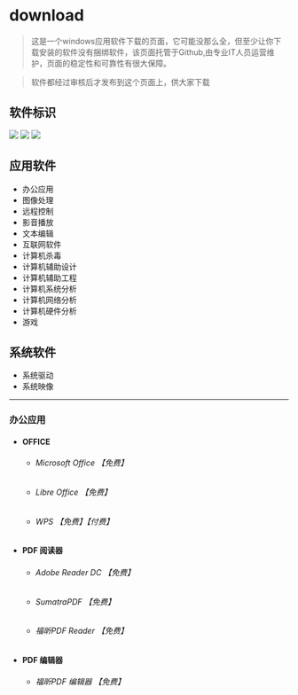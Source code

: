 # download
> 这是一个windows应用软件下载的页面，它可能没那么全，但至少让你下载安装的软件没有捆绑软件，该页面托管于Github,由专业IT人员运营维护，页面的稳定性和可靠性有很大保障。

> 软件都经过审核后才发布到这个页面上，供大家下载

## 软件标识
<img src = "https://img.shields.io/badge/免费-blue"  /> <img src = "https://img.shields.io/badge/付费-orange"  /> <img src = "https://img.shields.io/badge/开源-green"  /> 

## 应用软件
* 办公应用 
* 图像处理
* 远程控制
* 影音播放
* 文本编辑
* 互联网软件
* 计算机杀毒
* 计算机辅助设计
* 计算机辅助工程
* 计算机系统分析
* 计算机网络分析
* 计算机硬件分析
* 游戏

## 系统软件
* 系统驱动
* 系统映像

* * * 
### 办公应用
* #### OFFICE 
  *  ###### Microsoft Office 【免费】
  *  ###### Libre Office  【免费】
  *  ###### WPS 【免费】【付费】
* #### PDF 阅读器 
  * ###### Adobe Reader DC 【免费】
  * ###### SumatraPDF 【免费】
  * ###### 福昕PDF Reader 【免费】
* #### PDF 编辑器
  * ###### 福昕PDF 编辑器 【免费】

